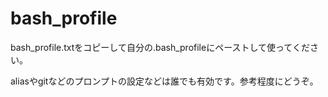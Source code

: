# bash_profile

bash_profile.txtをコピーして自分の.bash_profileにペーストして使ってください。

aliasやgitなどのプロンプトの設定などは誰でも有効です。参考程度にどうぞ。
